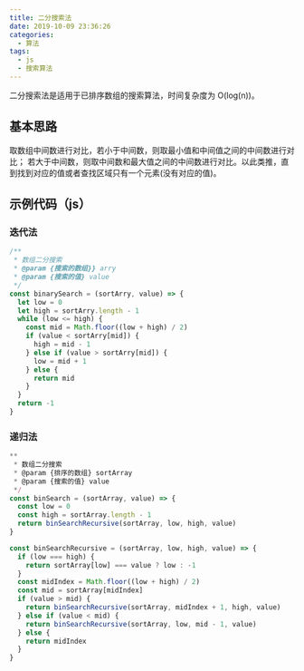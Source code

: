 ```yaml
---
title: 二分搜索法
date: 2019-10-09 23:36:26
categories:
  - 算法
tags:
  - js
  - 搜索算法
---
```


二分搜索法是适用于已排序数组的搜索算法，时间复杂度为 O(log(n))。

<!-- more -->

## 基本思路

取数组中间数进行对比，若小于中间数，则取最小值和中间值之间的中间数进行对比；
若大于中间数，则取中间数和最大值之间的中间数进行对比。以此类推，直到找到对应的值或者查找区域只有一个元素(没有对应的值)。

## 示例代码（js）

### 迭代法

```js
/**
 * 数组二分搜索
 * @param {搜索的数组}} arry
 * @param {搜索的值} value
 */
const binarySearch = (sortArry, value) => {
  let low = 0
  let high = sortArry.length - 1
  while (low <= high) {
    const mid = Math.floor((low + high) / 2)
    if (value < sortArry[mid]) {
      high = mid - 1
    } else if (value > sortArry[mid]) {
      low = mid + 1
    } else {
      return mid
    }
  }
  return -1
}
```

### 递归法

```js
**
 * 数组二分搜索
 * @param {排序的数组} sortArray
 * @param {搜索的值} value
 */
const binSearch = (sortArray, value) => {
  const low = 0
  const high = sortArray.length - 1
  return binSearchRecursive(sortArray, low, high, value)
}

const binSearchRecursive = (sortArray, low, high, value) => {
  if (low === high) {
    return sortArray[low] === value ? low : -1
  }
  const midIndex = Math.floor((low + high) / 2)
  const mid = sortArray[midIndex]
  if (value > mid) {
    return binSearchRecursive(sortArray, midIndex + 1, high, value)
  } else if (value < mid) {
    return binSearchRecursive(sortArray, low, mid - 1, value)
  } else {
    return midIndex
  }
}
```
